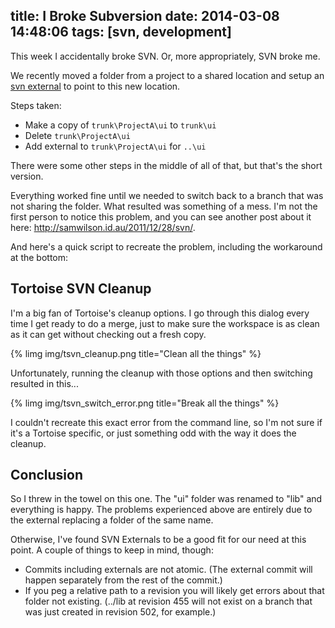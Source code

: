 title: I Broke Subversion
date: 2014-03-08 14:48:06
tags: [svn, development]
---

This week I accidentally broke SVN.  Or, more appropriately, SVN broke me.

We recently moved a folder from a project to a shared location and setup an [svn external](http://svnbook.red-bean.com/en/1.0/ch07s03.html) to point to this new location.

Steps taken:
* Make a copy of `trunk\ProjectA\ui` to `trunk\ui`
* Delete `trunk\ProjectA\ui`
* Add external to `trunk\ProjectA\ui` for `..\ui`

There were some other steps in the middle of all of that, but that's the short version.

Everything worked fine until we needed to switch back to a branch that was not sharing the folder.  What resulted was something of a mess.  I'm not the first person to notice this problem, and you can see another post about it here: http://samwilson.id.au/2011/12/28/svn/.

And here's a quick script to recreate the problem, including the workaround at the bottom:
<script src="https://gist.github.com/decoy/596c8d5afd7217ddaacd.js"></script>

## Tortoise SVN Cleanup

I'm a big fan of Tortoise's cleanup options.  I go through this dialog every time I get ready to do a merge, just to make sure the workspace is as clean as it can get without checking out a fresh copy.

{% limg img/tsvn_cleanup.png title="Clean all the things" %}

Unfortunately, running the cleanup with those options and then switching resulted in this...

{% limg img/tsvn_switch_error.png title="Break all the things" %}

I couldn't recreate this exact error from the command line, so I'm not sure if it's a Tortoise specific, or just something odd with the way it does the cleanup.

## Conclusion

So I threw in the towel on this one.  The "ui" folder was renamed to "lib" and everything is happy.  The problems experienced above are entirely due to the external replacing a folder of the same name.

Otherwise, I've found SVN Externals to be a good fit for our need at this point.  A couple of things to keep in mind, though:
* Commits including externals are not atomic.  (The external commit will happen separately from the rest of the commit.)
* If you peg a relative path to a revision you will likely get errors about that folder not existing.  (../lib at revision 455 will not exist on a branch that was just created in revision 502, for example.)
